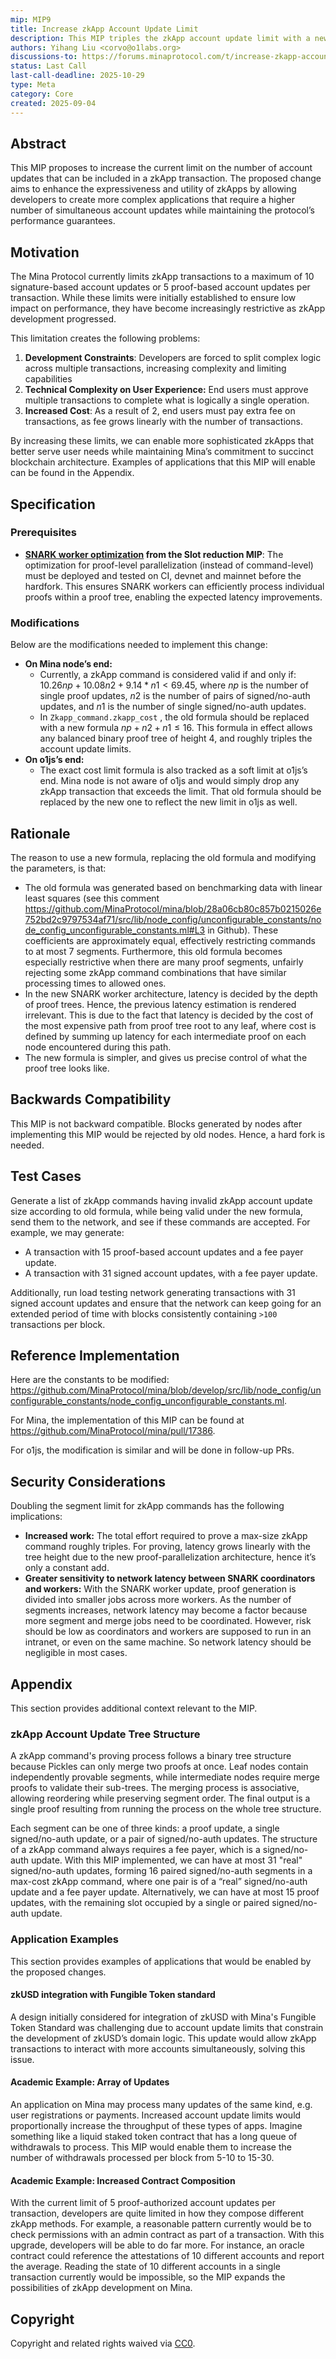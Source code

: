 ```yaml
---
mip: MIP9
title: Increase zkApp Account Update Limit
description: This MIP triples the zkApp account update limit with a new simple rule (np + n2 + n1 ≤ 16), requiring a hard fork and enabling more complex, efficient zkApps.
authors: Yihang Liu <corvo@o1labs.org>
discussions-to: https://forums.minaprotocol.com/t/increase-zkapp-account-update-limit/6965
status: Last Call
last-call-deadline: 2025-10-29
type: Meta
category: Core
created: 2025-09-04
---
```


## Abstract

This MIP proposes to increase the current limit on the number of account updates that can be included in a zkApp transaction. The proposed change aims to enhance the expressiveness and utility of zkApps by allowing developers to create more complex applications that require a higher number of simultaneous account updates while maintaining the protocol’s performance guarantees.

## Motivation

The Mina Protocol currently limits zkApp transactions to a maximum of 10 signature-based account updates or 5 proof-based account updates per transaction. While these limits were initially established to ensure low impact on performance, they have become increasingly restrictive as zkApp development progressed.

This limitation creates the following problems:

1. **Development Constraints**: Developers are forced to split complex logic across multiple transactions, increasing complexity and limiting capabilities
2. **Technical Complexity on User Experience:** End users must approve multiple transactions to complete what is logically a single operation.
3. **Increased Cost**: As a result of 2, end users must pay extra fee on transactions, as fee grows linearly with the number of transactions. 

By increasing these limits, we can enable more sophisticated zkApps that better serve user needs while maintaining Mina’s commitment to succinct blockchain architecture. Examples of applications that this MIP will enable can be found in the Appendix.

## Specification

### Prerequisites

- **[SNARK worker optimization](https://github.com/MinaProtocol/MIPs/blob/georgeee/mip-0006-slot-reduction-90s/MIPS/mip-0006-slot-reduction-90s.md#snark-worker-optimization) from the Slot reduction MIP**: The optimization for proof-level parallelization (instead of command-level) must be deployed and tested on CI, devnet and mainnet before the hardfork. This ensures SNARK workers can efficiently process individual proofs within a proof tree, enabling the expected latency improvements.

### Modifications

Below are the modifications needed to implement this change: 

- **On Mina node’s end:**
    - Currently, a zkApp command is considered valid if and only if: $10.26np + 10.08n2 + 9.14*n1 < 69.45$, where $np$ is the number of single proof updates, $n2$ is the number of pairs of signed/no-auth updates, and  $n1$ is the number of single signed/no-auth updates.
    - In `Zkapp_command.zkapp_cost` , the old formula should be replaced with a new formula $np + n2 + n1 \le 16$. This formula in effect allows any balanced binary proof tree of height 4, and roughly triples the account update limits.
- **On o1js’s end:**
    - The exact cost limit formula is also tracked as a soft limit at o1js’s end. Mina node is not aware of o1js and would simply drop any zkApp transaction that exceeds the limit. That old formula should be replaced by the new one to reflect the new limit in o1js as well.

## Rationale

The reason to use a new formula, replacing the old formula and modifying the parameters, is that:

- The old formula was generated based on benchmarking data with linear least squares (see this comment https://github.com/MinaProtocol/mina/blob/28a06cb80c857b0215026e752bd2c9797534af71/src/lib/node_config/unconfigurable_constants/node_config_unconfigurable_constants.ml#L3 in Github). These coefficients are approximately equal, effectively restricting commands to at most 7 segments. Furthermore, this old formula becomes especially restrictive when there are many proof segments, unfairly rejecting some zkApp command combinations that have similar processing times to allowed ones.
- In the new SNARK worker architecture, latency is decided by the depth of proof trees. Hence, the previous latency estimation is rendered irrelevant. This is due to the fact that latency is decided by the cost of the most expensive path from proof tree root to any leaf, where cost is defined by summing up latency for each intermediate proof on each node encountered during this path.
- The new formula is simpler, and gives us precise control of what the proof tree looks like.

## Backwards Compatibility

This MIP is not backward compatible. Blocks generated by nodes after implementing this MIP would be rejected by old nodes. Hence, a hard fork is needed. 


## Test Cases

Generate a list of zkApp commands having invalid zkApp account update size according to old formula, while being valid under the new formula, send them to the network, and see if these commands are accepted. For example, we may generate:

- A transaction with 15 proof-based account updates and a fee payer update.
- A transaction with 31 signed account updates, with a fee payer update.

Additionally, run load testing network generating transactions with 31 signed account updates and ensure that the network can keep going for an extended period of time with blocks consistently containing `>100` transactions per block.

## Reference Implementation

Here are the constants to be modified: https://github.com/MinaProtocol/mina/blob/develop/src/lib/node_config/unconfigurable_constants/node_config_unconfigurable_constants.ml.

For Mina, the implementation of this MIP can be found at https://github.com/MinaProtocol/mina/pull/17386.

For o1js, the modification is similar and will be done in follow-up PRs.

## Security Considerations

Doubling the segment limit for zkApp commands has the following implications:

- **Increased work:** The total effort required to prove a max-size zkApp command roughly triples. For proving, latency grows linearly with the tree height due to the new proof-parallelization architecture, hence it’s only a constant add.
- **Greater sensitivity to network latency between SNARK coordinators and workers:** With the SNARK worker update, proof generation is divided into smaller jobs across more workers. As the number of segments increases, network latency may become a factor because more segment and merge jobs need to be coordinated. However, risk should be low as coordinators and workers are supposed to run in an intranet, or even on the same machine. So network latency should be negligible in most cases.

## Appendix

This section provides additional context relevant to the MIP.

### zkApp Account Update Tree Structure

A zkApp command's proving process follows a binary tree structure because Pickles can only merge two proofs at once. Leaf nodes contain independently provable segments, while intermediate nodes require merge proofs to validate their sub-trees. The merging process is associative, allowing reordering while preserving segment order. The final output is a single proof resulting from running the process on the whole tree structure.

Each segment can be one of three kinds: a proof update, a single signed/no-auth update, or a pair of signed/no-auth updates. The structure of a zkApp command always requires a fee payer, which is a signed/no-auth update. With this MIP implemented, we can have at most 31 "real" signed/no-auth updates, forming 16 paired signed/no-auth segments in a max-cost zkApp command, where one pair is of a “real” signed/no-auth update and a fee payer update. Alternatively, we can have at most 15 proof updates, with the remaining slot occupied by a single or paired signed/no-auth update.

### Application Examples

This section provides examples of applications that would be enabled by the proposed changes.

#### zkUSD integration with Fungible Token standard

A design initially considered for integration of zkUSD with Mina's Fungible Token Standard was challenging due to account update limits that constrain the development of zkUSD’s domain logic. This update would allow zkApp transactions to interact with more accounts simultaneously, solving this issue.

#### Academic Example: Array of Updates

An application on Mina may process many updates of the same kind, e.g. user registrations or payments. Increased account update limits would proportionally increase the throughput of these types of apps. Imagine something like a liquid staked token contract that has a long queue of withdrawals to process. This MIP would enable them to increase the number of withdrawals processed per block from 5-10 to 15-30.

#### Academic Example: Increased Contract Composition

With the current limit of 5 proof-authorized account updates per transaction, developers are quite limited in how they compose different zkApp methods. For example, a reasonable pattern currently would be to check permissions with an admin contract as part of a transaction. With this upgrade, developers will be able to do far more. For instance, an oracle contract could reference the attestations of 10 different accounts and report the average. Reading the state of 10 different accounts in a single transaction currently would be impossible, so the MIP expands the possibilities of zkApp development on Mina.

## Copyright

Copyright and related rights waived via [CC0](https://creativecommons.org/publicdomain/zero/1.0/).
